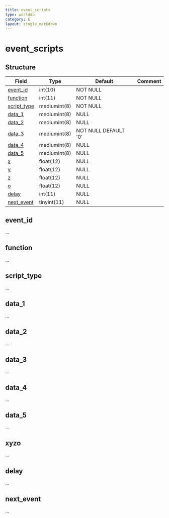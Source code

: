 ```yaml
---
title: event_scripts
type: worlddb
category: E
layout: single_markdown
---
```


# event_scripts

## Structure

Field                                                                             | Type         | Default                | Comment
--------------------------------------------------------------------------------- | ------------ | ---------------------- | -------
[event_id](#event_id)                                                             | int(10)      | NOT NULL               |
[function](#function)                                                             | int(11)      | NOT NULL               |
[script_type](#script_type)                                                       | mediumint(8) | NOT NULL               |
[data_1](#data_1)                                                                 | mediumint(8) | NULL                   |
[data_2](#data_2)                                                                 | mediumint(8) | NULL                   |
[data_3](#data_3)                                                                 | mediumint(8) | NOT NULL DEFAULT '0'   |
[data_4](#data_4)                                                                 | mediumint(8) | NULL                   |
[data_5](#data_5)                                                                 | mediumint(8) | NULL                   |
[x](#xyzo)                                                                        | float(12)    | NULL                   |
[y](#xyzo)                                                                        | float(12)    | NULL                   |
[z](#xyzo)                                                                        | float(12)    | NULL                   |
[o](#xyzo)                                                                        | float(12)    | NULL                   |
[delay](#delay)                                                                   | int(11)      | NULL                   |
[next_event](#next_event)                                                         | tinyint(11)  | NULL                   |

## event_id

...

## function

...

## script_type

...

## data_1

...

## data_2

...

## data_3

...

## data_4

...

## data_5

...

## xyzo

...

## delay

...

## next_event

...
